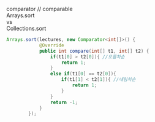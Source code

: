 
comparator // comparable  
Arrays.sort  
vs  
Collections.sort  


```java
Arrays.sort(lectures, new Comparator<int[]>() {
            @Override
            public int compare(int[] t1, int[] t2) {
                if(t1[0] > t2[0]){ //오름차순
                    return 1;
                }
                else if(t1[0] == t2[0]){
                    if(t1[1] < t2[1]){ //내림차순
                        return 1;
                    }
                }
                return -1;
            }
        });

```
